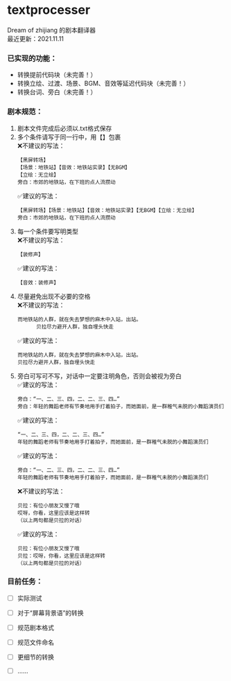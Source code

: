 # textprocesser

Dream of zhijiang 的剧本翻译器  
最近更新：2021.11.11

### 已实现的功能：
- 转换提前代码块（未完善！）
- 转换立绘、过渡、场景、BGM、音效等延迟代码块（未完善！）
- 转换台词、旁白（未完善！）

### 剧本规范：
1. 剧本文件完成后必须以.txt格式保存
2. 多个条件请写于同一行中，用【】包裹  
   ❌不建议的写法：
   ```
   【黑屏转场】
   【场景：地铁站】【音效：地铁站实录】【无BGM】
   【立绘：无立绘】
   旁白：市郊的地铁站，在下班的点人流攒动
   ```
   ✅建议的写法：
   ```
   【黑屏转场】【场景：地铁站】【音效：地铁站实录】【无BGM】【立绘：无立绘】
   旁白：市郊的地铁站，在下班的点人流攒动
   ```
3. 每一个条件要写明类型  
   ❌不建议的写法：
   ```
   【装修声】
   ```
   ✅建议的写法：
   ```
   【音效：装修声】
   ```
4. 尽量避免出现不必要的空格  
   ❌不建议的写法：
   ```
   而地铁站的人群，就在失去梦想的麻木中入站，出站。
         贝拉尽力避开人群，独自埋头快走
   ```
   ✅建议的写法：
   ```
   而地铁站的人群，就在失去梦想的麻木中入站，出站。
   贝拉尽力避开人群，独自埋头快走
   ```
5. 旁白可写可不写，对话中一定要注明角色，否则会被视为旁白  
   ✅建议的写法：
   ```
   旁白：“一、二、三、四，二、二、三、四…”
   旁白：年轻的舞蹈老师有节奏地用手打着拍子，而她面前，是一群稚气未脱的小舞蹈演员们
   ```
   ✅建议的写法：
   ```
   “一、二、三、四，二、二、三、四…”
   年轻的舞蹈老师有节奏地用手打着拍子，而她面前，是一群稚气未脱的小舞蹈演员们
   ```
   ✅建议的写法：
   ```
   旁白：“一、二、三、四，二、二、三、四…”
   年轻的舞蹈老师有节奏地用手打着拍子，而她面前，是一群稚气未脱的小舞蹈演员们
   ```
   ❌不建议的写法：
   ```
   贝拉：有位小朋友又慢了哦
   哎呀，你看，这里应该是这样转
   （以上两句都是贝拉的对话）
   ```
   ✅建议的写法：
   ```
   贝拉：有位小朋友又慢了哦
   贝拉：哎呀，你看，这里应该是这样转
   （以上两句都是贝拉的对话）
   ```


### 目前任务：
- [ ] 实际测试
- [ ] 对于“屏幕背景语”的转换
- [ ] 规范剧本格式
- [ ] 规范文件命名
- [ ] 更细节的转换
- [ ] ……

